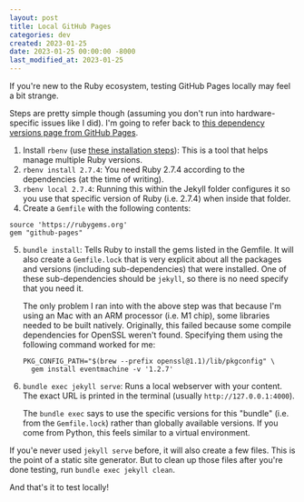 ```yaml
---
layout: post
title: Local GitHub Pages
categories: dev
created: 2023-01-25
date: 2023-01-25 00:00:00 -8000
last_modified_at: 2023-01-25
---
```

If you're new to the Ruby ecosystem, testing GitHub Pages locally may feel a bit strange.

Steps are pretty simple though (assuming you don't run into hardware-specific issues like I did). I'm going to refer back to [this dependency versions page from GitHub Pages](https://pages.github.com/versions/).

1. Install `rbenv` (use [these installation steps](https://github.com/rbenv/rbenv#installation)): This is a tool that helps manage multiple Ruby versions.
2. `rbenv install 2.7.4`: You need Ruby 2.7.4 according to the dependencies (at the time of writing).
3. `rbenv local 2.7.4`: Running this within the Jekyll folder configures it so you use that specific version of Ruby (i.e. 2.7.4) when inside that folder.
4. Create a `Gemfile` with the following contents:
```
source 'https://rubygems.org'
gem "github-pages"
```
5. `bundle install`: Tells Ruby to install the gems listed in the Gemfile. It will also create a `Gemfile.lock` that is very explicit about all the packages and versions (including sub-dependencies) that were installed. One of these sub-dependencies should be `jekyll`, so there is no need specify that you need it.

    The only problem I ran into with the above step was that because I'm using an Mac with an ARM processor (i.e. M1 chip), some libraries needed to be built natively. Originally, this failed because some compile dependencies for OpenSSL weren't found. Specifying them using the following command worked for me:
    ```
    PKG_CONFIG_PATH="$(brew --prefix openssl@1.1)/lib/pkgconfig" \
      gem install eventmachine -v '1.2.7'
    ```

6. `bundle exec jekyll serve`: Runs a local webserver with your content. The exact URL is printed in the terminal (usually `http://127.0.0.1:4000`).

    The `bundle exec` says to use the specific versions for this "bundle" (i.e. from the `Gemfile.lock`) rather than globally available versions. If you come from Python, this feels similar to a virtual environment.

If you'e never used `jekyll serve` before, it will also create a few files. This is the point of a static site generator. But to clean up those files after you're done testing, run `bundle exec jekyll clean`.

And that's it to test locally!
